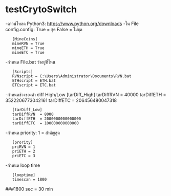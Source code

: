 # testCrytoSwitch
-ดาวน์โหลด Python3: https://www.python.org/downloads
-ใน File config.config: True = ชุด False = ไม่ขุด

       [MineCoins]
       mineRVN = True
       mineETH = True
       mineETC = True
       
-กำหนด File.bat ว่าอยู่ที่ไหน

       [Scripts]
       RVNscript = C:\Users\Administrator\Documents\RVN.bat
       ETHscript = ETH.bat
       ETCscript = ETC.bat
       
-กำหนดช่วงของค่า diff High/Low
       [tarDiff_High]
       tarDiffRVN = 40000
       tarDiffETH = 3522206773042161
       tarDiffETC = 206456480047318


       [tarDiff_Low]
       tarDiffRVN  = 8000
       tarDiffETH  = 2000000000000000
       tarDiffETC  = 100000000000000

-กำหนด priority: 1 = สำคัญสุด

       [prority]
       priRVN = 1
       priETH = 2
       priETC = 3
       
-กำหนด loop time

       [looptime]
       timescan = 1800
###1800 sec = 30 min
